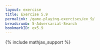 ```yaml
---
layout: exercise
title: Exercise 5.9
permalink: /game-playing-exercises/ex_9/
breadcrumb: 5-Adversarial-Search
bookmarkID: ex5.9
---
```


{% include mathjax_support %}
